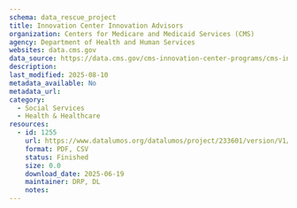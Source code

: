 ```yaml
---
schema: data_rescue_project 
title: Innovation Center Innovation Advisors
organization: Centers for Medicare and Medicaid Services (CMS)
agency: Department of Health and Human Services
websites: data.cms.gov
data_source: https://data.cms.gov/cms-innovation-center-programs/cms-innovation-models-overview/innovation-center-innovation-advisors
description: 
last_modified: 2025-08-10
metadata_available: No
metadata_url: 
category:
  - Social Services 
  - Health & Healthcare 
resources:
  - id: 1255
    url: https://www.datalumos.org/datalumos/project/233601/version/V1/view
    format: PDF, CSV
    status: Finished
    size: 0.0
    download_date: 2025-06-19
    maintainer: DRP, DL
    notes: 
---
```


